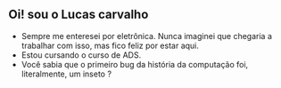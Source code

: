 ## Oi! sou o Lucas carvalho
- Sempre me enteresei por eletrônica. Nunca imaginei que chegaria a trabalhar com isso, mas fico feliz por estar aqui.
- Estou cursando o curso de ADS.
- Você sabia que o primeiro bug da história da computação foi, literalmente, um inseto ?
